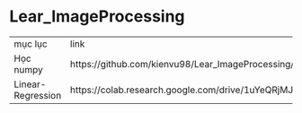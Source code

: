 # Lear_ImageProcessing

<html>
	<table>
		<tr>
			<td>mục lục</td>
			<td>link</td>
		</tr>
		<tr>
			<td>Học numpy</td>
			<td>https://github.com/kienvu98/Lear_ImageProcessing/blob/master/Learn_Numpy/Learn_Numpy.ipynb</td>
		</tr>
		<tr>
			<td>Linear-Regression</td>
			<td>https://colab.research.google.com/drive/1uYeQRjMJ0b3X9f6BK0ZJgEhg9RIX9IBN?usp=sharing</td>
		</tr>
	</table>
</html>
